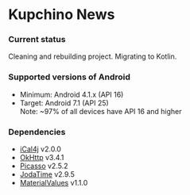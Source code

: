 # Kupchino News

### Current status
Cleaning and rebuilding project. Migrating to Kotlin.

### Supported versions of Android
- Minimum: Android 4.1.x (API 16)
- Target: Android 7.1 (API 25)<br/>
Note: ~97% of all devices have API 16 and higher

### Dependencies
- [iCal4j](https://github.com/ical4j/ical4j) v2.0.0
- [OkHttp](https://github.com/square/okhttp) v3.4.1
- [Picasso](http://square.github.io/picasso/) v2.5.2
- [JodaTime](https://github.com/JodaOrg/joda-time) v2.9.5
- [MaterialValues](https://github.com/AoDevBlue/MaterialValues) v1.1.0
